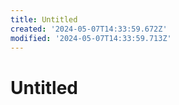 ```yaml
---
title: Untitled
created: '2024-05-07T14:33:59.672Z'
modified: '2024-05-07T14:33:59.713Z'
---
```


# Untitled
